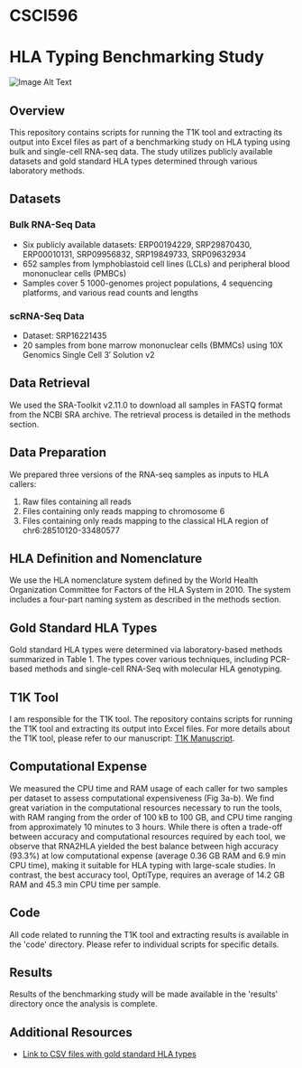 # CSCI596

# HLA Typing Benchmarking Study

![Image Alt Text](https://www.bing.com/th?id=OSK.bfc34f69dc3d74915b3a943ac55afe55&pid=cdx&w=320&h=252&c=7)

## Overview

This repository contains scripts for running the T1K tool and extracting its output into Excel files as part of a benchmarking study on HLA typing using bulk and single-cell RNA-seq data. The study utilizes publicly available datasets and gold standard HLA types determined through various laboratory methods.

## Datasets

### Bulk RNA-Seq Data
- Six publicly available datasets: ERP00194229, SRP29870430, ERP00010131, SRP09956832, SRP19849733, SRP09632934
- 652 samples from lymphoblastoid cell lines (LCLs) and peripheral blood mononuclear cells (PMBCs)
- Samples cover 5 1000-genomes project populations, 4 sequencing platforms, and various read counts and lengths

### scRNA-Seq Data
- Dataset: SRP16221435
- 20 samples from bone marrow mononuclear cells (BMMCs) using 10X Genomics Single Cell 3′ Solution v2

## Data Retrieval

We used the SRA-Toolkit v2.11.0 to download all samples in FASTQ format from the NCBI SRA archive. The retrieval process is detailed in the methods section.

## Data Preparation

We prepared three versions of the RNA-seq samples as inputs to HLA callers:
1. Raw files containing all reads
2. Files containing only reads mapping to chromosome 6
3. Files containing only reads mapping to the classical HLA region of chr6:28510120-33480577

## HLA Definition and Nomenclature

We use the HLA nomenclature system defined by the World Health Organization Committee for Factors of the HLA System in 2010. The system includes a four-part naming system as described in the methods section.

## Gold Standard HLA Types

Gold standard HLA types were determined via laboratory-based methods summarized in Table 1. The types cover various techniques, including PCR-based methods and single-cell RNA-Seq with molecular HLA genotyping.

## T1K Tool

I am responsible for the T1K tool. The repository contains scripts for running the T1K tool and extracting its output into Excel files. For more details about the T1K tool, please refer to our manuscript: [T1K Manuscript](https://www.biorxiv.org/content/10.1101/2023.05.22.541750v2).

## Computational Expense

We measured the CPU time and RAM usage of each caller for two samples per dataset to assess computational expensiveness (Fig 3a-b). We find great variation in the computational resources necessary to run the tools, with RAM ranging from the order of 100 kB to 100 GB, and CPU time ranging from approximately 10 minutes to 3 hours. While there is often a trade-off between accuracy and computational resources required by each tool, we observe that RNA2HLA yielded the best balance between high accuracy (93.3%) at low computational expense (average 0.36 GB RAM and 6.9 min CPU time), making it suitable for HLA typing with large-scale studies. In contrast, the best accuracy tool, OptiType, requires an average of 14.2 GB RAM and 45.3 min CPU time per sample.

## Code

All code related to running the T1K tool and extracting results is available in the 'code' directory. Please refer to individual scripts for specific details.

## Results

Results of the benchmarking study will be made available in the 'results' directory once the analysis is complete.

## Additional Resources

- [Link to CSV files with gold standard HLA types](https://github.com/Mangul-Lab-USC/HLA_benchmark)
